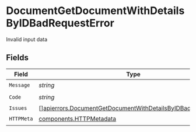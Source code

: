 # DocumentGetDocumentWithDetailsByIDBadRequestError

Invalid input data


## Fields

| Field                                                                                                                                        | Type                                                                                                                                         | Required                                                                                                                                     | Description                                                                                                                                  |
| -------------------------------------------------------------------------------------------------------------------------------------------- | -------------------------------------------------------------------------------------------------------------------------------------------- | -------------------------------------------------------------------------------------------------------------------------------------------- | -------------------------------------------------------------------------------------------------------------------------------------------- |
| `Message`                                                                                                                                    | *string*                                                                                                                                     | :heavy_check_mark:                                                                                                                           | N/A                                                                                                                                          |
| `Code`                                                                                                                                       | *string*                                                                                                                                     | :heavy_check_mark:                                                                                                                           | N/A                                                                                                                                          |
| `Issues`                                                                                                                                     | [][apierrors.DocumentGetDocumentWithDetailsByIDBadRequestIssue](../../models/apierrors/documentgetdocumentwithdetailsbyidbadrequestissue.md) | :heavy_minus_sign:                                                                                                                           | N/A                                                                                                                                          |
| `HTTPMeta`                                                                                                                                   | [components.HTTPMetadata](../../models/components/httpmetadata.md)                                                                           | :heavy_check_mark:                                                                                                                           | N/A                                                                                                                                          |